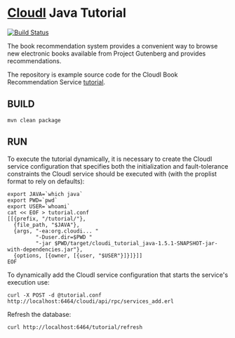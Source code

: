 [CloudI](http://cloudi.org) Java Tutorial
=========================================

[![Build Status](https://travis-ci.org/CloudI/tutorial_book_service_example.png)](https://travis-ci.org/CloudI/tutorial_book_service_example)

The book recommendation system provides a convenient way to browse new electronic books available from Project Gutenberg and provides recommendations.

The repository is example source code for the CloudI Book Recommendation Service [tutorial](https://github.com/CloudI/tutorial_book_service).


BUILD
-----

    mvn clean package

RUN
---

To execute the tutorial dynamically, it is necessary to create the CloudI service configuration that specifies both the initialization and fault-tolerance constraints the CloudI service should be executed with (with the proplist format to rely on defaults): 

    export JAVA=`which java`
    export PWD=`pwd`
    export USER=`whoami`
    cat << EOF > tutorial.conf
    [[{prefix, "/tutorial/"},
      {file_path, "$JAVA"},
      {args, "-ea:org.cloudi... "
             "-Duser.dir=$PWD "
             "-jar $PWD/target/cloudi_tutorial_java-1.5.1-SNAPSHOT-jar-with-dependencies.jar"},
      {options, [{owner, [{user, "$USER"}]}]}]]
    EOF


To dynamically add the CloudI service configuration that starts the service's execution use:

    curl -X POST -d @tutorial.conf http://localhost:6464/cloudi/api/rpc/services_add.erl


Refresh the database:

    curl http://localhost:6464/tutorial/refresh



